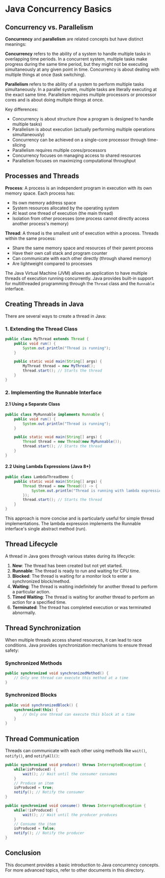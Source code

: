 # Java Concurrency Basics

## Concurrency vs. Parallelism

**Concurrency** and **parallelism** are related concepts but have distinct meanings:

**Concurrency** refers to the ability of a system to handle multiple tasks in overlapping time periods. In a concurrent system, multiple tasks make progress during the same time period, but they might not be executing simultaneously at any given point in time. Concurrency is about dealing with multiple things at once (task switching).

**Parallelism** refers to the ability of a system to perform multiple tasks simultaneously. In a parallel system, multiple tasks are literally executing at the exact same time. Parallelism requires multiple processors or processor cores and is about doing multiple things at once.

Key differences:
- Concurrency is about structure (how a program is designed to handle multiple tasks)
- Parallelism is about execution (actually performing multiple operations simultaneously)
- Concurrency can be achieved on a single-core processor through time-slicing
- Parallelism requires multiple cores/processors
- Concurrency focuses on managing access to shared resources
- Parallelism focuses on maximizing computational throughput

## Processes and Threads

**Process**: A process is an independent program in execution with its own memory space. Each process has:
- Its own memory address space
- System resources allocated by the operating system
- At least one thread of execution (the main thread)
- Isolation from other processes (one process cannot directly access another process's memory)

**Thread**: A thread is the smallest unit of execution within a process. Threads within the same process:
- Share the same memory space and resources of their parent process
- Have their own call stack and program counter
- Can communicate with each other directly (through shared memory)
- Are lightweight compared to processes

The Java Virtual Machine (JVM) allows an application to have multiple threads of execution running concurrently. Java provides built-in support for multithreaded programming through the `Thread` class and the `Runnable` interface.

## Creating Threads in Java

There are several ways to create a thread in Java:

### 1. Extending the Thread Class

```java
public class MyThread extends Thread {
    public void run() {
        System.out.println("Thread is running");
    }

    public static void main(String[] args) {
        MyThread thread = new MyThread();
        thread.start(); // Starts the thread
    }
}
```

### 2. Implementing the Runnable Interface

#### 2.1 Using a Separate Class

```java
public class MyRunnable implements Runnable {
    public void run() {
        System.out.println("Thread is running");
    }

    public static void main(String[] args) {
        Thread thread = new Thread(new MyRunnable());
        thread.start(); // Starts the thread
    }
}
```

#### 2.2 Using Lambda Expressions (Java 8+)

```java
public class LambdaThreadDemo {
    public static void main(String[] args) {
        Thread thread = new Thread(() -> {
            System.out.println("Thread is running with lambda expression");
        });
        thread.start(); // Starts the thread
    }
}
```

This approach is more concise and is particularly useful for simple thread implementations. The lambda expression implements the Runnable interface's single abstract method (run).

## Thread Lifecycle

A thread in Java goes through various states during its lifecycle:

1. **New**: The thread has been created but not yet started.
2. **Runnable**: The thread is ready to run and waiting for CPU time.
3. **Blocked**: The thread is waiting for a monitor lock to enter a synchronized block/method.
4. **Waiting**: The thread is waiting indefinitely for another thread to perform a particular action.
5. **Timed Waiting**: The thread is waiting for another thread to perform an action for a specified time.
6. **Terminated**: The thread has completed execution or was terminated abnormally.

## Thread Synchronization

When multiple threads access shared resources, it can lead to race conditions. Java provides synchronization mechanisms to ensure thread safety:

### Synchronized Methods

```java
public synchronized void synchronizedMethod() {
    // Only one thread can execute this method at a time
}
```

### Synchronized Blocks

```java
public void synchronizedBlock() {
    synchronized(this) {
        // Only one thread can execute this block at a time
    }
}
```

## Thread Communication

Threads can communicate with each other using methods like `wait()`, `notify()`, and `notifyAll()`:

```java
public synchronized void produce() throws InterruptedException {
    while(isProduced) {
        wait(); // Wait until the consumer consumes
    }
    // Produce an item
    isProduced = true;
    notify(); // Notify the consumer
}

public synchronized void consume() throws InterruptedException {
    while(!isProduced) {
        wait(); // Wait until the producer produces
    }
    // Consume the item
    isProduced = false;
    notify(); // Notify the producer
}
```

## Conclusion

This document provides a basic introduction to Java concurrency concepts. For more advanced topics, refer to other documents in this directory.
